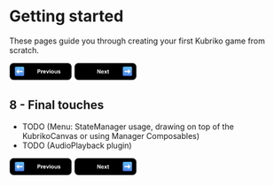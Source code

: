 # Getting started

These pages guide you through creating your first Kubriko game from scratch.

[<img src="images/badge_previous.png" alt="Previous page" height="32px" />](https://github.com/pandulapeter/kubriko/blob/main/documentation/GETTING_STARTED_07.md)
[<img src="images/badge_next.png" alt="Next page" height="32px" />](https://github.com/pandulapeter/kubriko/blob/main/documentation/GETTING_STARTED_09.md)

## 8 - Final touches

- TODO (Menu: StateManager usage, drawing on top of the KubrikoCanvas or using Manager Composables)
- TODO (AudioPlayback plugin)

[<img src="images/badge_previous.png" alt="Previous page" height="32px" />](https://github.com/pandulapeter/kubriko/blob/main/documentation/GETTING_STARTED_07.md)
[<img src="images/badge_next.png" alt="Next page" height="32px" />](https://github.com/pandulapeter/kubriko/blob/main/documentation/GETTING_STARTED_09.md)
